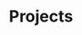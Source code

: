 ---
title: Projects
layout: category
permalink: /projects/
taxonomy: projects
header:
  overlay_image: /assets/images/banner-projects.jpg
  overlay_filter: 0.5
  teaser: /assets/images/teaser-projects.jpg
excerpt: Home automation, home improvement and other projects around the house.
entries_layout: grid
classes: wide
---